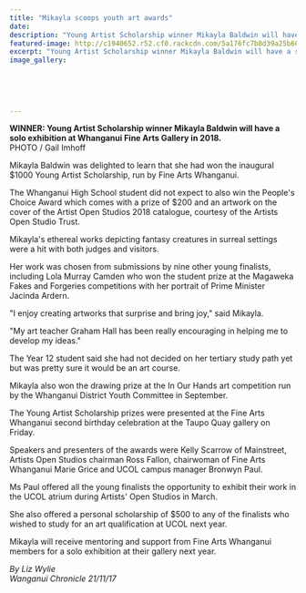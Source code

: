 ```yaml
---
title: "Mikayla scoops youth art awards"
date: 
description: "Young Artist Scholarship winner Mikayla Baldwin will have a solo exhibition at Whanganui Fine Arts Gallery in 2018."
featured-image: http://c1940652.r52.cf0.rackcdn.com/5a176fc7b8d39a25b60008e3/Mikayla-Baldwin-1st-solo-exh-chron-21-Nov.jpg
excerpt: "Young Artist Scholarship winner Mikayla Baldwin will have a solo exhibition at Whanganui Fine Arts Gallery in 2018."
image_gallery:
    
    
    
    
    
---
```


<p><span><strong>WINNER: Young Artist Scholarship winner Mikayla Baldwin will have a solo exhibition at Whanganui Fine Arts Gallery in 2018.</strong> <br />PHOTO / Gail Imhoff</span></p>
<p class="element element-paragraph">Mikayla Baldwin was delighted to learn that she had won the inaugural $1000 Young Artist Scholarship, run by Fine Arts Whanganui.</p>
<p class="element element-paragraph">The Whanganui High School student did not expect to also win the People's Choice Award which comes with a prize of $200 and an artwork on the cover of the Artist Open Studios 2018 catalogue, courtesy of the Artists Open Studio Trust.</p>
<p class="element element-paragraph">Mikayla's ethereal works depicting fantasy creatures in surreal settings were a hit with both judges and visitors.</p>
<p class="element element-paragraph">Her work was chosen from submissions by nine other young finalists, including Lola Murray Camden who won the student prize at the Magaweka Fakes and Forgeries competitions with her portrait of Prime Minister Jacinda Ardern.</p>
<p class="element element-paragraph">"I enjoy creating artworks that surprise and bring joy," said Mikayla.</p>
<p class="element element-paragraph">"My art teacher Graham Hall has been really encouraging in helping me to develop my ideas."</p>
<p class="element element-paragraph">The Year 12 student said she had not decided on her tertiary study path yet but was pretty sure it would be an art course.</p>
<p class="element element-paragraph">Mikayla also won the drawing prize at the In Our Hands art competition run by the Whanganui District Youth Committee in September.</p>
<p class="element element-paragraph">The Young Artist Scholarship prizes were presented at the Fine Arts Whanganui second birthday celebration at the Taupo Quay gallery on Friday.</p>
<p class="element element-paragraph">Speakers and presenters of the awards were Kelly Scarrow of Mainstreet, Artists Open Studios chairman Ross Fallon, chairwoman of Fine Arts Whanganui Marie Grice and UCOL campus manager Bronwyn Paul.</p>
<p class="element element-paragraph">Ms Paul offered all the young finalists the opportunity to exhibit their work in the UCOL atrium during Artists' Open Studios in March.</p>
<p class="element element-paragraph">She also offered a personal scholarship of $500 to any of the finalists who wished to study for an art qualification at UCOL next year.</p>
<p class="element element-paragraph">Mikayla will receive mentoring and support from Fine Arts Whanganui members for a solo exhibition at their gallery next year.</p>
<p><em>By&nbsp;Liz Wylie<br />Wanganui Chronicle 21/11/17</em></p>

